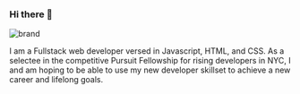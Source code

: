 ### Hi there 👋
![brand](https://live.staticflickr.com/65535/50867887501_529c8496de_c.jpg)

I am a Fullstack web developer versed in Javascript, HTML, and CSS. As a selectee in the competitive Pursuit Fellowship for rising developers in NYC, I and am hoping to be able to use my new developer skillset to achieve a new career and lifelong goals.

<!--
**kathypurry/kathypurry** is a ✨ _special_ ✨ repository because its `README.md` (this file) appears on your GitHub profile.

Here are some ideas to get you started:

- 🔭 I’m currently working on ...
- 🌱 I’m currently learning ...
- 👯 I’m looking to collaborate on ...
- 🤔 I’m looking for help with ...
- 💬 Ask me about ...
- 📫 How to reach me: ...
- 😄 Pronouns: ...
- ⚡ Fun fact: ...
-->
